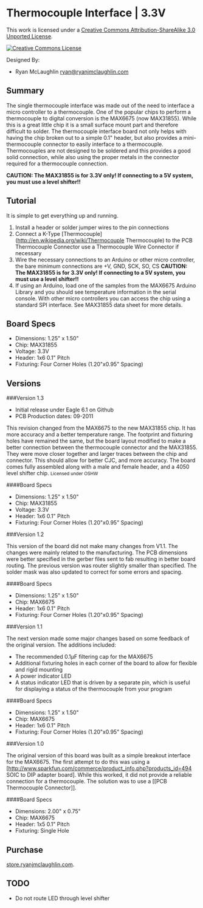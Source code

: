Thermocouple Interface | 3.3V
=============================

This work is licensed under a <a rel="license" href="http://creativecommons.org/licenses/by-sa/3.0/">Creative Commons Attribution-ShareAlike 3.0 Unported License</a>.

<a rel="license" href="http://creativecommons.org/licenses/by-sa/3.0/"><img alt="Creative Commons License" style="border-width:0" src="http://i.creativecommons.org/l/by-sa/3.0/88x31.png" /></a>
	
Designed By:

*	Ryan McLaughlin <ryan@ryanjmclaughlin.com>


Summary
-------

The single thermocouple interface was made out of the need to interface a micro controller to a thermocouple. One of the popular chips to perform a thermocouple to digital conversion is the MAX6675 (now MAX31855). While this is a great little chip it is a small surface mount part and therefore difficult to solder. The thermocouple interface board not only helps with having the chip broken out to a simple 0.1" header, but also provides a mini-thermocouple connector to easily interface to a thermocouple. Thermocouples are not designed to be soldered and this provides a good solid connection, while also using the proper metals in the connector required for a thermocouple connection.

**CAUTION: The MAX31855 is for 3.3V only! If connecting to a 5V system, you must use a level shifter!!**

Tutorial
--------

It is simple to get everything up and running.

1.	Install a header or solder jumper wires to the pin connections
2.	Connect a K-Type [Thermocouple](http://en.wikipedia.org/wiki/Thermocouple Thermocouple) to the PCB Thermocouple Connector use a Thermocouple Wire Connector if necessary
3.	Wire the necessary connections to an Arduino or other micro controller, the bare minimum connections are +V, GND, SCK, SO, CS  **CAUTION: The MAX31855 is for 3.3V only! If connecting to a 5V system, you must use a level shifter!!**
4.	If using an Arduino, load one of the samples from the MAX6675 Arduino Library and you should see temperature information in the serial console. With other micro controllers you can access the chip using a standard SPI interface. See MAX31855 data sheet for more details.


Board Specs
-----------

*	Dimensions: 1.25" x 1.50"
*	Chip: MAX31855
*	Voltage: 3.3V
*	Header: 1x6 0.1" Pitch
*	Fixturing: Four Corner Holes (1.20"x0.95" Spacing)


Versions
--------

###Version 1.3

* Initial release under Eagle 6.1 on Github
* PCB Production dates: 09-2011

This revision changed from the MAX6675 to the new MAX31855 chip.  It has more accuracy and a better temperature range.  The footprint and fixturing holes have remained the same, but the board layout modified to make a better connection between the thermocouple connector and the MAX31855.  They were move closer together and larger traces between the chip and connector.  This should allow for better CJC, and more accuracy.  The board comes fully assembled along with a male and female header, and a 4050 level shifter chip. <small>Licensed under OSHW</small>

####Board Specs
*	Dimensions: 1.25" x 1.50"
*	Chip: MAX31855
*	Voltage: 3.3V
*	Header: 1x6 0.1" Pitch
*	Fixturing: Four Corner Holes (1.20"x0.95" Spacing)


###Version 1.2

This version of the board did not make many changes from V1.1.  The changes were mainly related to the manufacturing.  The PCB dimensions were better specified in the gerber files sent to fab resulting in better board routing.  The previous version was router slightly smaller than specified.  The solder mask was also updated to correct for some errors and spacing.

####Board Specs
*	Dimensions: 1.25" x 1.50"
*	Chip: MAX6675
*	Header: 1x6 0.1" Pitch
*	Fixturing: Four Corner Holes (1.20"x0.95" Spacing)


###Version 1.1

The next version made some major changes based on some feedback of the original version.  The additions included:

*	The recommended 0.1µF filtering cap for the MAX6675
*	Additional fixturing holes in each corner of the board to allow for flexible and rigid mounting
*	A power indicator LED
*	A status indicator LED that is driven by a separate pin, which is useful for displaying a status of the thermocouple from your program

####Board Specs
*	Dimensions: 1.25" x 1.50"
*	Chip: MAX6675
*	Header: 1x6 0.1" Pitch
*	Fixturing: Four Corner Holes (1.20"x0.95" Spacing)


###Version 1.0

The original version of this board was built as a simple breakout interface for the MAX6675.  The first attempt to do this was using a [http://www.sparkfun.com/commerce/product_info.php?products_id=494 SOIC to DIP adapter board].  While this worked, it did not provide a reliable connection for a thermocouple.  The solution was to use a [[PCB Thermocouple Connector]].

####Board Specs
*	Dimensions: 2.00" x 0.75"
*	Chip: MAX6675
*	Header: 1x5 0.1" Pitch
*	Fixturing: Single Hole


Purchase
--------

[store.ryanjmclaughlin.com](http://store.ryanjmclaughlin.com). 


TODO
----

*	Do not route LED through level shifter
